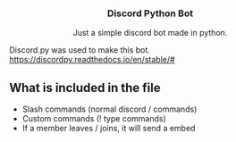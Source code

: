 <h3 align="center">Discord Python Bot</h3>

  <p align="center">
    Just a simple discord bot made in python.
    <br />
  </p>
</div>

  Discord.py was used to make this bot.
 https://discordpy.readthedocs.io/en/stable/#

## What is included in the file
- Slash commands (normal discord / commands)
- Custom commands (! type commands)
- If a member leaves / joins, it will send a embed
